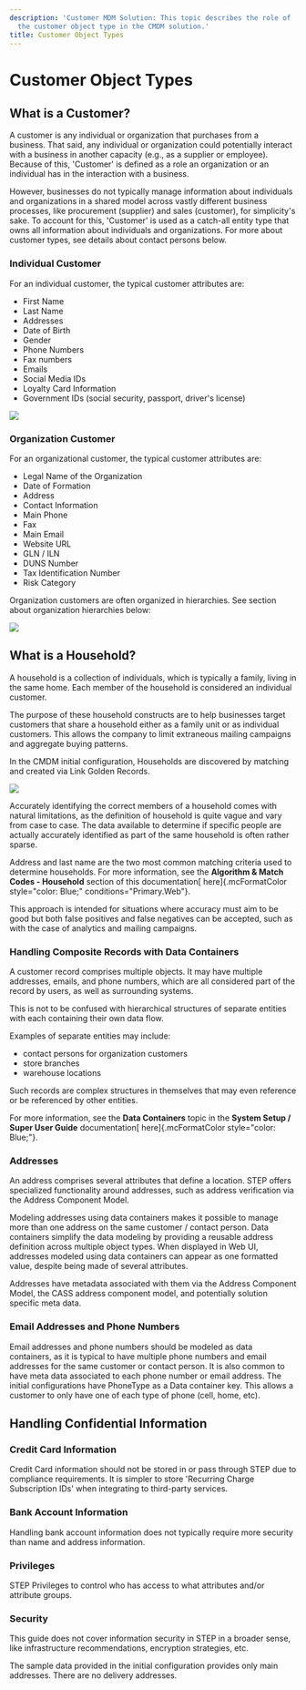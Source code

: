 ```yaml
---
description: 'Customer MDM Solution: This topic describes the role of
  the customer object type in the CMDM solution.'
title: Customer Object Types
---
```


Customer Object Types
=====================

What is a Customer?
-------------------

A customer is any individual or organization that purchases from a
business. That said, any individual or organization could potentially
interact with a business in another capacity (e.g., as a supplier or
employee). Because of this, 'Customer' is defined as a role an
organization or an individual has in the interaction with a business.

However, businesses do not typically manage information about
individuals and organizations in a shared model across vastly different
business processes, like procurement (supplier) and sales (customer),
for simplicity's sake. To account for this, 'Customer' is used as a
catch-all entity type that owns all information about individuals and
organizations. For more about customer types, see details about contact
persons below.

### Individual Customer

For an individual customer, the typical customer attributes are:

-   First Name
-   Last Name
-   Addresses
-   Date of Birth
-   Gender
-   Phone Numbers
-   Fax numbers
-   Emails
-   Social Media IDs
-   Loyalty Card Information
-   Government IDs (social security, passport, driver\'s license)

![](../../../../../Resources/Images/Solution%20Enablement/CMDM/IndividualCard.png)

### Organization Customer

For an organizational customer, the typical customer attributes are:

-   Legal Name of the Organization
-   Date of Formation
-   Address
-   Contact Information
-   Main Phone
-   Fax
-   Main Email
-   Website URL
-   GLN / ILN
-   DUNS Number
-   Tax Identification Number
-   Risk Category

Organization customers are often organized in hierarchies. See section
about organization hierarchies below:

![](../../../../../Resources/Images/Solution%20Enablement/CMDM/OrganizationCard.png)

What is a Household?
--------------------

A household is a collection of individuals, which is typically a family,
living in the same home. Each member of the household is considered an
individual customer.

The purpose of these household constructs are to help businesses target
customers that share a household either as a family unit or as
individual customers. This allows the company to limit extraneous
mailing campaigns and aggregate buying patterns.

In the CMDM initial configuration, Households are discovered by matching
and created via Link Golden Records.

![](../../../../../Resources/Images/Solution%20Enablement/CMDM/HouseholdImage.png)

Accurately identifying the correct members of a household comes with
natural limitations, as the definition of household is quite vague and
vary from case to case. The data available to determine if specific
people are actually accurately identified as part of the same household
is often rather sparse.

Address and last name are the two most common matching criteria used to
determine households. For more information, see the **Algorithm & Match
Codes - Household** section of this documentation[ here]{.mcFormatColor
style="color: Blue;" conditions="Primary.Web"}.

This approach is intended for situations where accuracy must aim to be
good but both false positives and false negatives can be accepted, such
as with the case of analytics and mailing campaigns.

### Handling Composite Records with Data Containers

A customer record comprises multiple objects. It may have multiple
addresses, emails, and phone numbers, which are all considered part of
the record by users, as well as surrounding systems.

This is not to be confused with hierarchical structures of separate
entities with each containing their own data flow.

Examples of separate entities may include:

-   contact persons for organization customers
-   store branches
-   warehouse locations

Such records are complex structures in themselves that may even
reference or be referenced by other entities.

For more information, see the **Data Containers** topic in the **System
Setup / Super User Guide** documentation[ here]{.mcFormatColor
style="color: Blue;"}.

### Addresses

An address comprises several attributes that define a location. STEP
offers specialized functionality around addresses, such as address
verification via the Address Component Model.

Modeling addresses using data containers makes it possible to manage
more than one address on the same customer / contact person. Data
containers simplify the data modeling by providing a reusable address
definition across multiple object types. When displayed in Web UI,
addresses modeled using data containers can appear as one formatted
value, despite being made of several attributes.

Addresses have metadata associated with them via the Address Component
Model, the CASS address component model, and potentially solution
specific meta data.

### Email Addresses and Phone Numbers

Email addresses and phone numbers should be modeled as data containers,
as it is typical to have multiple phone numbers and email addresses for
the same customer or contact person. It is also common to have meta data
associated to each phone number or email address. The initial
configurations have PhoneType as a Data container key. This allows a
customer to only have one of each type of phone (cell, home, etc).

Handling Confidential Information
---------------------------------

### Credit Card Information

Credit Card information should not be stored in or pass through STEP due
to compliance requirements. It is simpler to store \'Recurring Charge
Subscription IDs\' when integrating to third-party services.

### Bank Account Information

Handling bank account information does not typically require more
security than name and address information.

### Privileges

STEP Privileges to control who has access to what attributes and/or
attribute groups.

### Security

This guide does not cover information security in STEP in a broader
sense, like infrastructure recommendations, encryption strategies, etc.

The sample data provided in the initial configuration provides only main
addresses. There are no delivery addresses.
